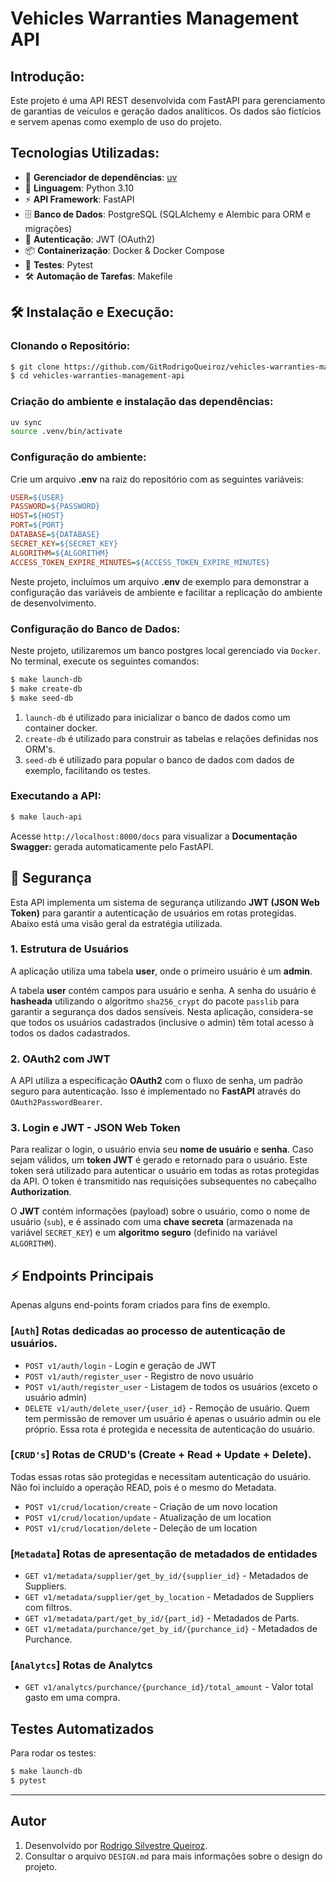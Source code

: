 
# Vehicles Warranties Management API

## Introdução:
Este projeto é uma API REST desenvolvida com FastAPI para gerenciamento de garantias de veículos e geração dados analíticos. Os dados são fictícios e servem
apenas como exemplo de uso do projeto.

##  Tecnologias Utilizadas:
- 🔄  **Gerenciador de dependências**: [uv](https://github.com/astral-sh/uv) 
- 🐍 **Linguagem**: Python 3.10
- ⚡ **API Framework**: FastAPI
- 🗄️ **Banco de Dados**: PostgreSQL (SQLAlchemy e Alembic para ORM e migrações)
- 🔐 **Autenticação**: JWT (OAuth2)
- 📦 **Containerização**: Docker & Docker Compose
- 🧪 **Testes**: Pytest
- 🛠️ **Automação de Tarefas**: Makefile


## 🛠️ Instalação e Execução:

### Clonando o Repositório:
```sh
$ git clone https://github.com/GitRodrigoQueiroz/vehicles-warranties-management-api.git
$ cd vehicles-warranties-management-api

```

### Criação do ambiente e instalação das dependências:

```bash
uv sync
source .venv/bin/activate  
```

### Configuração do ambiente:
Crie um arquivo **.env** na raiz do repositório com as seguintes variáveis:
```ini
USER=${USER}
PASSWORD=${PASSWORD}
HOST=${HOST}
PORT=${PORT}
DATABASE=${DATABASE}
SECRET_KEY=${SECRET_KEY}
ALGORITHM=${ALGORITHM}
ACCESS_TOKEN_EXPIRE_MINUTES=${ACCESS_TOKEN_EXPIRE_MINUTES}
```

Neste projeto, incluímos um arquivo **.env** de exemplo para demonstrar a configuração das variáveis de ambiente e facilitar a replicação do ambiente de desenvolvimento. 

### Configuração do Banco de Dados:

Neste projeto, utilizaremos um banco postgres local gerenciado via `Docker`. No terminal, execute os seguintes comandos:


```bash
$ make launch-db
$ make create-db 
$ make seed-db
```

1. `launch-db` é utilizado para inicializar o banco de dados como um container docker.
2. `create-db` é utilizado para construir as tabelas e relações definidas nos ORM's.
3. `seed-db` é utilizado para popular o banco de dados com dados de exemplo, facilitando os testes.

### Executando a API:
```sh
$ make lauch-api
```

Acesse `http://localhost:8000/docs` para visualizar a **Documentação Swagger:** gerada automaticamente pelo FastAPI.


##  🔐  Segurança

Esta API implementa um sistema de segurança utilizando **JWT (JSON Web Token)** para garantir a autenticação de usuários em rotas protegidas. Abaixo está uma visão geral da estratégia utilizada.

### 1. Estrutura de Usuários

A aplicação utiliza uma tabela **user**, onde o primeiro usuário é um **admin**. 

A tabela **user** contém campos para usuário e senha. A senha do usuário é **hasheada** utilizando o algoritmo `sha256_crypt` do pacote `passlib` para garantir a segurança dos dados sensíveis. Nesta aplicação, considera-se que todos os usuários cadastrados (inclusive o admin) têm total acesso à todos os dados cadastrados.


### 2. OAuth2 com JWT

A API utiliza a especificação **OAuth2** com o fluxo de senha, um padrão seguro para autenticação. Isso é implementado no **FastAPI** através do `OAuth2PasswordBearer`.

### 3. Login e JWT - JSON Web Token

Para realizar o login, o usuário envia seu **nome de usuário** e **senha**. Caso sejam válidos, um **token JWT** é gerado e retornado para o usuário. Este token será utilizado para autenticar o usuário em todas as rotas protegidas da API. O token é transmitido nas requisições subsequentes no cabeçalho **Authorization**. 

O **JWT** contém informações (payload) sobre o usuário, como o nome de usuário (`sub`), e é assinado com uma **chave secreta** (armazenada na variável `SECRET_KEY`) e um **algoritmo seguro** (definido na variável `ALGORITHM`).


## ⚡ Endpoints Principais

Apenas alguns end-points foram criados para fins de exemplo.


### [`Auth`] Rotas dedicadas ao processo de autenticação de usuários. 

- `POST v1/auth/login` - Login e geração de JWT
- `POST v1/auth/register_user` - Registro de novo usuário
- `POST v1/auth/register_user` - Listagem de todos os usuários (exceto o usuário admin)
- `DELETE v1/auth/delete_user/{user_id}` - Remoção de usuário. Quem tem permissão de remover um usuário é apenas o usuário admin ou ele próprio. Essa rota é protegida e necessita de autenticação do usuário.

### [`CRUD's`] Rotas de CRUD's (Create + Read + Update + Delete). 
Todas essas rotas são protegidas e necessitam autenticação do usuário. Não foi incluído a operação READ, pois é o mesmo do Metadata.

- `POST v1/crud/location/create` - Criação de um novo location
- `POST v1/crud/location/update` - Atualização de um location
- `POST v1/crud/location/delete` - Deleção de um location

### [`Metadata`] Rotas de apresentação de metadados de entidades
- `GET v1/metadata/supplier/get_by_id/{supplier_id}` - Metadados de Suppliers.
- `GET v1/metadata/supplier/get_by_location` - Metadados de Suppliers com filtros.
- `GET v1/metadata/part/get_by_id/{part_id}` - Metadados de Parts.
- `GET v1/metadata/purchance/get_by_id/{purchance_id}` - Metadados de Purchance.

### [`Analytcs`] Rotas de Analytcs
- `GET v1/analytcs/purchance/{purchance_id}/total_amount` - Valor total gasto em uma compra.

## Testes Automatizados
Para rodar os testes:
```sh
$ make launch-db
$ pytest
```

---

## Autor
1. Desenvolvido por [Rodrigo Silvestre Queiroz](https://github.com/GitRodrigoQueiroz).
2. Consultar o arquivo `DESIGN.md` para mais informações sobre o design do projeto.